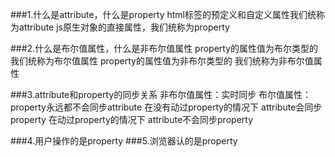 ###1.什么是attribute，什么是property
	html标签的预定义和自定义属性我们统称为attribute
	js原生对象的直接属性，我们统称为property

###2.什么是布尔值属性，什么是非布尔值属性
	property的属性值为布尔类型的  我们统称为布尔值属性
	property的属性值为非布尔类型的  我们统称为非布尔值属性


###3.attribute和property的同步关系
	非布尔值属性：实时同步
	布尔值属性：
		property永远都不会同步attribute
		在没有动过property的情况下
			attribute会同步property
		在动过property的情况下	
			attribute不会同步property

###4.用户操作的是property
###5.浏览器认的是property